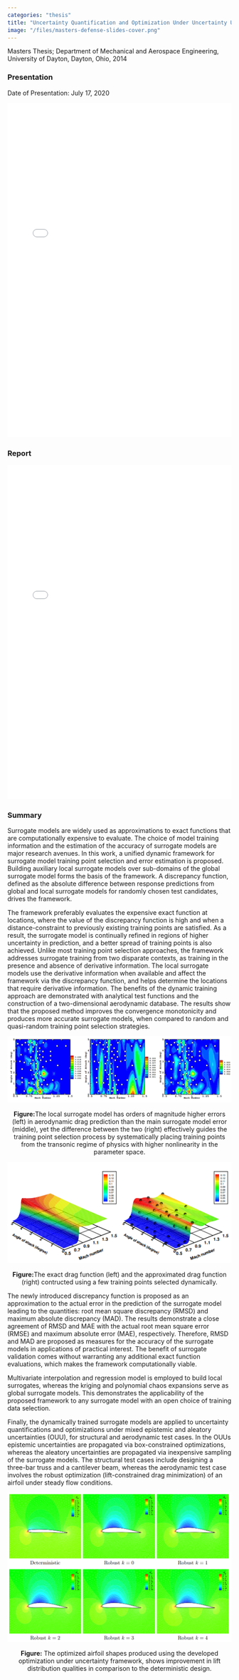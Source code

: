 ```yaml
---
categories: "thesis"
title: "Uncertainty Quantification and Optimization Under Uncertainty Using Surrogate Models"
image: "/files/masters-defense-slides-cover.png"
---
```


Masters Thesis; Department of Mechanical and Aerospace Engineering, University of Dayton, Dayton, Ohio, 2014

### Presentation

Date of Presentation: July 17, 2020

<iframe src="/files/2014-komahan-boopathy-masters-thesis-talk.pdf#view=FitH" width="100%" height="750" frameborder="0"></iframe> 

### Report

<iframe src="/files/2014-komahan-boopathy-masters-thesis.pdf#view=FitH" width="100%" height="750" frameborder="0"></iframe> 

### Summary 

Surrogate models are widely used as approximations to exact functions that are computationally expensive to evaluate. The choice of model training information and the estimation of the accuracy of surrogate models are major research avenues. In this work, a unified dynamic framework for surrogate model training point selection and error estimation is proposed. Building auxiliary local surrogate models over sub-domains of the global surrogate model forms the basis of the framework. A discrepancy function, defined as the absolute difference between response predictions from global and local surrogate models for randomly chosen test candidates, drives the framework.

The framework preferably evaluates the expensive exact function at locations, where the value of the discrepancy function is high and when a distance-constraint to previously existing training points are satisfied. As a result, the surrogate model is continually refined in regions of higher uncertainty in prediction, and a better spread of training points is also achieved. Unlike most training point selection approaches, the framework addresses surrogate training from two disparate contexts, as training in the presence and absence of derivative information. The local surrogate models use the derivative information when available and affect the framework via the discrepancy function, and helps determine the locations that require derivative information. The benefits of the dynamic training approach are demonstrated with analytical test functions and the construction of a two-dimensional aerodynamic database. The results show that the proposed method improves the convergence monotonicity and produces more accurate surrogate models, when compared to random and quasi-random training point selection strategies.

![](/files/drag-local-global-discrepancy)

<p align="center"><b>Figure:</b>The local surrogate model has orders of magnitude higher errors (left) in aerodynamic drag prediction than the main surrogate model error (middle), yet the difference between the two (right) effectively guides the training point selection process by systematically placing training points from the transonic regime of physics with higher nonlinearity in the parameter space.</p>

![](/files/drag-exact-global-contour.png)

<p align="center"><b>Figure:</b>The exact drag function (left) and the approximated drag function (right) contructed using a few training points selected dynamically.</p>

The newly introduced discrepancy function is proposed as an approximation to the actual error in the prediction of the surrogate model leading to the quantities: root mean square discrepancy (RMSD) and maximum absolute discrepancy (MAD). The results demonstrate a close agreement of RMSD and MAE with the actual root mean square error (RMSE) and maximum absolute error (MAE), respectively. Therefore, RMSD and MAD are proposed as measures for the accuracy of the surrogate models in applications of practical interest. The benefit of surrogate validation comes without warranting any additional exact function evaluations, which makes the framework computationally viable.

Multivariate interpolation and regression model is employed to build local surrogates, whereas the kriging and polynomial chaos expansions serve as global surrogate models. This demonstrates the applicability of the proposed framework to any surrogate model with an open choice of training data selection.

Finally, the dynamically trained surrogate models are applied to uncertainty quantifications and optimizations under mixed epistemic and aleatory uncertainties (OUU), for structural and aerodynamic test cases. In the OUUs epistemic uncertainties are propagated via box-constrained optimizations, whereas the aleatory uncertainties are propagated via inexpensive sampling of the surrogate models. The structural test cases include designing a three-bar truss and a cantilever beam, whereas the aerodynamic test case involves the robust optimization (lift-constrained drag minimization) of an airfoil under steady flow conditions.  

![](/files/2014-surrogate-robust-airfoil-shape-cover.png)

<p align="center"><b>Figure:</b> The optimized airfoil shapes produced using the developed optimization under uncertainty framework, shows improvement in lift distribution qualities in comparison to the deterministic design. </p>